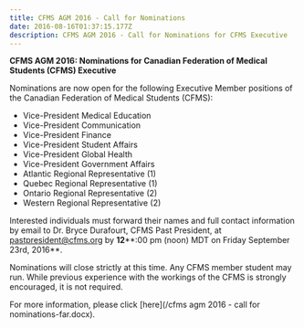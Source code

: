 ```yaml
---
title: CFMS AGM 2016 - Call for Nominations
date: 2016-08-16T01:37:15.177Z
description: CFMS AGM 2016 - Call for Nominations for CFMS Executive
---
```



**CFMS AGM 2016: Nominations for Canadian Federation of Medical Students (CFMS) Executive**

Nominations are now open for the following Executive Member positions of the Canadian Federation of Medical Students (CFMS):

* Vice-President Medical Education
* Vice-President Communication
* Vice-President Finance
* Vice-President Student Affairs
* Vice-President Global Health
* Vice-President Government Affairs
* Atlantic Regional Representative (1)
* Quebec Regional Representative (1)
* Ontario Regional Representative (2)
* Western Regional Representative (2)&nbsp;


Interested individuals must forward their names and full contact information by email to Dr. Bryce Durafourt, CFMS Past President, at [pastpresident@cfms.org](mailto:pastpresident@cfms.org)&nbsp;by **12****:00 pm (noon) MDT on Friday September 23rd, 2016**.&nbsp;

Nominations will close strictly at this time. Any CFMS member student may run. While previous experience with the workings of the CFMS is strongly encouraged, it is not required.

For more information, please click [here](/cfms agm 2016 - call for nominations-far.docx).&nbsp;